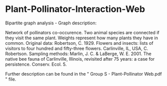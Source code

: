 # Plant-Pollinator-Interaction-Web
Bipartite graph analysis - Graph description: 

Network of pollinators co-occurence. Two animal species are connected if they visit the same plant. Weights represent how many plants they have in common. Original data: Robertson, C. 1929. Flowers and insects: lists of visitors to four hundred and fifty-three flowers. Carlinville, IL, USA, C. Robertson. Sampling methods: Marlin, J. C. & LaBerge, W. E. 2001. The native bee fauna of Carlinville, Illinois, revisited after 75 years: a case for persistence. Conserv. Ecol. 5.

Further description can be found in the " Group S - Plant-Pollinator Web.pdf " file. 
